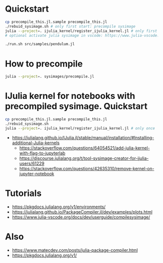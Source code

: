 
# Quickstart

```bash
cp precompile_this.jl.sample precompile_this.jl
./rebuid_sysimage.sh # only first start: precompile sysimage
julia --project=. ijulia_kernel/register_ijulia_kernel.jl # only first time: register ijulia kernel (with sysimage and threads)
# optional activate julia sysimage in vscode: https://www.julia-vscode.org/docs/dev/userguide/compilesysimage/

./run.sh src/samples/pendulum.jl
```


# How to precompile

```bash
julia --project=. sysimages/precompile.jl
```


# IJulia kernel for notebooks with precompiled sysimage. Quickstart

```bash
cp precompile_this.jl.sample precompile_this.jl
./rebuid_sysimage.sh
julia --project=. ijulia_kernel/register_ijulia_kernel.jl # only once
```

- https://julialang.github.io/IJulia.jl/stable/manual/installation/#Installing-additional-Julia-kernels
  + https://stackoverflow.com/questions/64054521/add-julia-kernel-with-flag-to-jupyterlab
  + https://discourse.julialang.org/t/tool-sysimage-creator-for-ijulia-users/61229
  + https://stackoverflow.com/questions/42635310/remove-kernel-on-jupyter-notebook

# Tutorials

- https://pkgdocs.julialang.org/v1/environments/
- https://julialang.github.io/PackageCompiler.jl/dev/examples/plots.html
- https://www.julia-vscode.org/docs/dev/userguide/compilesysimage/

# Also

- https://www.matecdev.com/posts/julia-package-compiler.html
- https://pkgdocs.julialang.org/v1/
